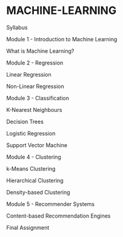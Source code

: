 # MACHINE-LEARNING




Syllabus

Module 1 - Introduction to Machine Learning

What is Machine Learning?


Module 2 - Regression

Linear Regression

Non-Linear Regression

Module 3 - Classification

K-Nearest Neighbours

Decision Trees

Logistic Regression

Support Vector Machine

Module 4 - Clustering

k-Means Clustering

Hierarchical Clustering

Density-based Clustering

Module 5 - Recommender Systems

Content-based Recommendation Engines

Final Assignment
